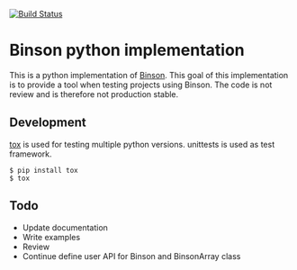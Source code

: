[![Build Status](https://travis-ci.org/sijohans/binson-python.svg?branch=master)](https://travis-ci.org/sijohans/binson-python)
# Binson python implementation
This is a python implementation of [Binson](http://binson.org). This goal of this implementation is to provide a tool when testing projects using Binson. The code is not review and is therefore not production stable.
## Development
[tox](https://tox.readthedocs.io/en/latest/) is used for testing multiple python versions. unittests is used as test framework.
```
$ pip install tox
$ tox
```

## Todo
* Update documentation
* Write examples
* Review
* Continue define user API for Binson and BinsonArray class